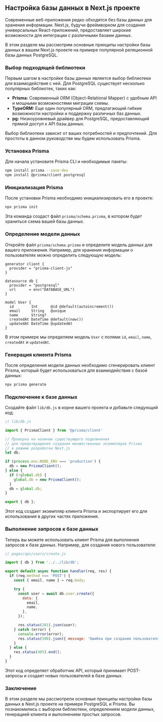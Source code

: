 ## Настройка базы данных в Next.js проекте

Современные веб-приложения редко обходятся без базы данных для хранения информации. Next.js, будучи фреймворком для создания универсальных React-приложений, предоставляет широкие возможности для интеграции с различными базами данных.

В этом разделе мы рассмотрим основные принципы настройки базы данных в вашем Next.js проекте на примере популярной реляционной базы данных PostgreSQL. 

### Выбор подходящей библиотеки

Первым шагом в настройке базы данных является выбор библиотеки для взаимодействия с ней. Для PostgreSQL существует несколько популярных библиотек, таких как:

* **Prisma:**  Современный ORM (Object-Relational Mapper) с удобным API и мощными возможностями миграции схемы.
* **TypeORM:**  Еще один популярный ORM, предлагающий гибкие возможности настройки и поддержку различных баз данных.
* **pg:**  Низкоуровневый драйвер для PostgreSQL, предоставляющий прямой доступ к API базы данных.

Выбор библиотеки зависит от ваших потребностей и предпочтений. Для простоты в данном руководстве мы будем использовать Prisma.

### Установка Prisma

Для начала установите Prisma CLI и необходимые пакеты:

```bash
npm install prisma --save-dev
npm install @prisma/client postgresql
```

### Инициализация Prisma

После установки Prisma необходимо инициализировать его в проекте:

```bash
npx prisma init
```

Эта команда создаст файл `prisma/schema.prisma`, в котором будет храниться схема вашей базы данных.

### Определение модели данных

Откройте файл `prisma/schema.prisma` и определите модель данных для вашего приложения. Например, для хранения информации о пользователях можно определить следующую модель:

```prisma
generator client {
  provider = "prisma-client-js"
}

datasource db {
  provider = "postgresql"
  url      = env("DATABASE_URL")
}

model User {
  id        Int      @id @default(autoincrement())
  email     String   @unique
  name      String?
  createdAt DateTime @default(now())
  updatedAt DateTime @updatedAt
}
```

В этом примере мы определяем модель `User` с полями `id`, `email`, `name`, `createdAt` и `updatedAt`. 

### Генерация клиента Prisma

После определения модели данных необходимо сгенерировать клиент Prisma, который будет использоваться для взаимодействия с базой данных:

```bash
npx prisma generate
```

### Подключение к базе данных

Создайте файл `lib/db.js` в корне вашего проекта и добавьте следующий код:

```javascript
// lib/db.js

import { PrismaClient } from '@prisma/client'

// Проверка на наличие существующего подключения 
// для предотвращения создания множественных экземпляров Prisma
// в режиме разработки Next.js
let db;

if (process.env.NODE_ENV === 'production') {
  db = new PrismaClient();
} else {
  if (!global.db) {
    global.db = new PrismaClient();
  }
  db = global.db;
}

export { db };
```

Этот код создает экземпляр клиента Prisma и экспортирует его для использования в других частях приложения.

### Выполнение запросов к базе данных

Теперь вы можете использовать клиент Prisma для выполнения запросов к базе данных. Например, для создания нового пользователя:

```javascript
// pages/api/users/create.js

import { db } from '../../lib/db';

export default async function handler(req, res) {
  if (req.method === 'POST') {
    const { email, name } = req.body;

    try {
      const user = await db.user.create({
        data: {
          email,
          name,
        },
      });

      res.status(201).json(user);
    } catch (error) {
      console.error(error);
      res.status(500).json({ message: 'Ошибка при создании пользователя' });
    }
  } else {
    res.status(405).end();
  }
}
```

Этот код определяет обработчик API, который принимает POST-запросы и создает новых пользователей в базе данных.

### Заключение

В этом разделе мы рассмотрели основные принципы настройки базы данных в Next.js проекте на примере PostgreSQL и Prisma. Вы познакомились с выбором библиотеки, определением модели данных, генерацией клиента и выполнением простых запросов.  
